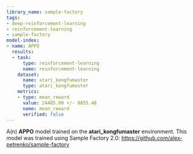 ```yaml
---
library_name: sample-factory
tags:
- deep-reinforcement-learning
- reinforcement-learning
- sample-factory
model-index:
- name: APPO
  results:
  - task:
      type: reinforcement-learning
      name: reinforcement-learning
    dataset:
      name: atari_kongfumaster
      type: atari_kongfumaster
    metrics:
    - type: mean_reward
      value: 24405.00 +/- 8855.48
      name: mean_reward
      verified: false
---
```


A(n) **APPO** model trained on the **atari_kongfumaster** environment.
This model was trained using Sample Factory 2.0: https://github.com/alex-petrenko/sample-factory
    